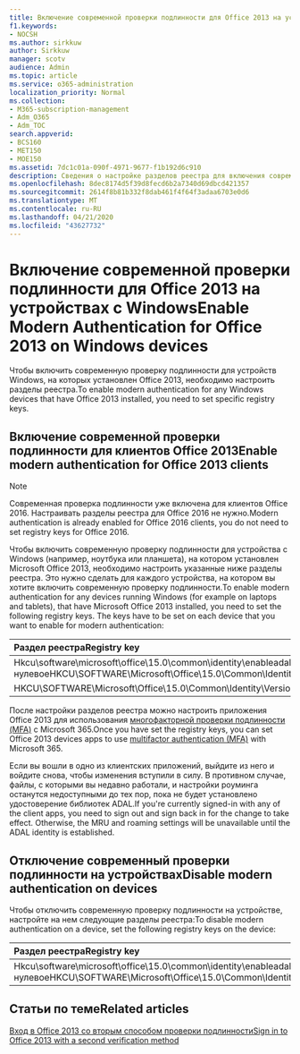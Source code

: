 ```yaml
---
title: Включение современной проверки подлинности для Office 2013 на устройствах с Windows
f1.keywords:
- NOCSH
ms.author: sirkkuw
author: Sirkkuw
manager: scotv
audience: Admin
ms.topic: article
ms.service: o365-administration
localization_priority: Normal
ms.collection:
- M365-subscription-management
- Adm_O365
- Adm_TOC
search.appverid:
- BCS160
- MET150
- MOE150
ms.assetid: 7dc1c01a-090f-4971-9677-f1b192d6c910
description: Сведения о настройке разделов реестра для включения современной проверки подлинности для устройств, на которых установлен Microsoft Office 2013.
ms.openlocfilehash: 8dec8174d5f39d8fecd6b2a7340d69dbcd421357
ms.sourcegitcommit: 2614f8b81b332f8dab461f4f64f3adaa6703e0d6
ms.translationtype: MT
ms.contentlocale: ru-RU
ms.lasthandoff: 04/21/2020
ms.locfileid: "43627732"
---
```

# <a name="enable-modern-authentication-for-office-2013-on-windows-devices"></a><span data-ttu-id="1057e-103">Включение современной проверки подлинности для Office 2013 на устройствах с Windows</span><span class="sxs-lookup"><span data-stu-id="1057e-103">Enable Modern Authentication for Office 2013 on Windows devices</span></span>

<span data-ttu-id="1057e-104">Чтобы включить современную проверку подлинности для устройств Windows, на которых установлен Office 2013, необходимо настроить разделы реестра.</span><span class="sxs-lookup"><span data-stu-id="1057e-104">To enable modern authentication for any Windows devices that have Office 2013 installed, you need to set specific registry keys.</span></span>
  
## <a name="enable-modern-authentication-for-office-2013-clients"></a><span data-ttu-id="1057e-105">Включение современной проверки подлинности для клиентов Office 2013</span><span class="sxs-lookup"><span data-stu-id="1057e-105">Enable modern authentication for Office 2013 clients</span></span>

> [!NOTE]
> <span data-ttu-id="1057e-106">Современная проверка подлинности уже включена для клиентов Office 2016. Настраивать разделы реестра для Office 2016 не нужно.</span><span class="sxs-lookup"><span data-stu-id="1057e-106">Modern authentication is already enabled for Office 2016 clients, you do not need to set registry keys for Office 2016.</span></span> 
  
<span data-ttu-id="1057e-p101">Чтобы включить современную проверку подлинности для устройства с Windows (например, ноутбука или планшета), на котором установлен Microsoft Office 2013, необходимо настроить указанные ниже разделы реестра. Это нужно сделать для каждого устройства, на котором вы хотите включить современную проверку подлинности.</span><span class="sxs-lookup"><span data-stu-id="1057e-p101">To enable modern authentication for any devices running Windows (for example on laptops and tablets), that have Microsoft Office 2013 installed, you need to set the following registry keys. The keys have to be set on each device that you want to enable for modern authentication:</span></span>
  
|<span data-ttu-id="1057e-109">**Раздел реестра**</span><span class="sxs-lookup"><span data-stu-id="1057e-109">**Registry key**</span></span>|<span data-ttu-id="1057e-110">**Тип**</span><span class="sxs-lookup"><span data-stu-id="1057e-110">**Type**</span></span>|<span data-ttu-id="1057e-111">**Значение**</span><span class="sxs-lookup"><span data-stu-id="1057e-111">**Value**</span></span> |
|:-------|:------:|--------:|
|<span data-ttu-id="1057e-112">Hkcu\software\microsoft\office\15.0\common\identity\enableadal нулевое</span><span class="sxs-lookup"><span data-stu-id="1057e-112">HKCU\SOFTWARE\Microsoft\Office\15.0\Common\Identity\EnableADAL</span></span>  |<span data-ttu-id="1057e-113">REG_DWORD</span><span class="sxs-lookup"><span data-stu-id="1057e-113">REG_DWORD</span></span>  |<span data-ttu-id="1057e-114">1,1</span><span class="sxs-lookup"><span data-stu-id="1057e-114">1</span></span>  |
|<span data-ttu-id="1057e-115">HKCU\SOFTWARE\Microsoft\Office\15.0\Common\Identity\Version</span><span class="sxs-lookup"><span data-stu-id="1057e-115">HKCU\SOFTWARE\Microsoft\Office\15.0\Common\Identity\Version</span></span> |<span data-ttu-id="1057e-116">REG_DWORD</span><span class="sxs-lookup"><span data-stu-id="1057e-116">REG_DWORD</span></span> |<span data-ttu-id="1057e-117">1,1</span><span class="sxs-lookup"><span data-stu-id="1057e-117">1</span></span> |
   
<span data-ttu-id="1057e-118">После настройки разделов реестра можно настроить приложения Office 2013 для использования [многофакторной проверки подлинности (MFA)](set-up-multi-factor-authentication.md) с Microsoft 365.</span><span class="sxs-lookup"><span data-stu-id="1057e-118">Once you have set the registry keys, you can set Office 2013 devices apps to use [multifactor authentication (MFA)](set-up-multi-factor-authentication.md) with Microsoft 365.</span></span> 
  
<span data-ttu-id="1057e-p102">Если вы вошли в одно из клиентских приложений, выйдите из него и войдите снова, чтобы изменения вступили в силу. В противном случае, файлы, с которыми вы недавно работали, и настройки роуминга останутся недоступными до тех пор, пока не будет установлено удостоверение библиотек ADAL.</span><span class="sxs-lookup"><span data-stu-id="1057e-p102">If you're currently signed-in with any of the client apps, you need to sign out and sign back in for the change to take effect. Otherwise, the MRU and roaming settings will be unavailable until the ADAL identity is established.</span></span>
  
## <a name="disable-modern-authentication-on-devices"></a><span data-ttu-id="1057e-121">Отключение современный проверки подлинности на устройствах</span><span class="sxs-lookup"><span data-stu-id="1057e-121">Disable modern authentication on devices</span></span>

<span data-ttu-id="1057e-122">Чтобы отключить современную проверку подлинности на устройстве, настройте на нем следующие разделы реестра:</span><span class="sxs-lookup"><span data-stu-id="1057e-122">To disable modern authentication on a device, set the following registry keys on the device:</span></span>
  
|<span data-ttu-id="1057e-123">**Раздел реестра**</span><span class="sxs-lookup"><span data-stu-id="1057e-123">**Registry key**</span></span>|<span data-ttu-id="1057e-124">**Тип**</span><span class="sxs-lookup"><span data-stu-id="1057e-124">**Type**</span></span>|<span data-ttu-id="1057e-125">**Значение**</span><span class="sxs-lookup"><span data-stu-id="1057e-125">**Value**</span></span>|
|:-------|:------:|--------:|
|<span data-ttu-id="1057e-126">Hkcu\software\microsoft\office\15.0\common\identity\enableadal нулевое</span><span class="sxs-lookup"><span data-stu-id="1057e-126">HKCU\SOFTWARE\Microsoft\Office\15.0\Common\Identity\EnableADAL</span></span> |<span data-ttu-id="1057e-127">REG_DWORD</span><span class="sxs-lookup"><span data-stu-id="1057e-127">REG_DWORD</span></span>|<span data-ttu-id="1057e-128">нуль</span><span class="sxs-lookup"><span data-stu-id="1057e-128">0</span></span>|
   
## <a name="related-articles"></a><span data-ttu-id="1057e-129">Статьи по теме</span><span class="sxs-lookup"><span data-stu-id="1057e-129">Related articles</span></span>
[<span data-ttu-id="1057e-130">Вход в Office 2013 со вторым способом проверки подлинности</span><span class="sxs-lookup"><span data-stu-id="1057e-130">Sign in to Office 2013 with a second verification method</span></span>](https://support.office.com/article/2b856342-170a-438e-9a4f-3c092394d3cb.aspx)

  

